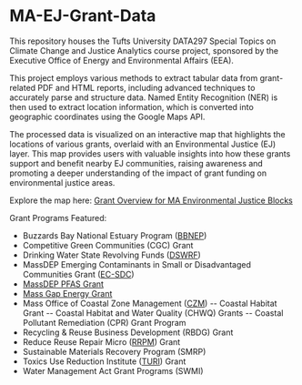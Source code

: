 # MA-EJ-Grant-Data
This repository houses the Tufts University DATA297 Special Topics on Climate Change and Justice Analytics course project, sponsored by the Executive Office of Energy and Environmental Affairs (EEA).

This project employs various methods to extract tabular data from grant-related PDF and HTML reports, including advanced techniques to accurately parse and structure data. Named Entity Recognition (NER) is then used to extract location information, which is converted into geographic coordinates using the Google Maps API.

The processed data is visualized on an interactive map that highlights the locations of various grants, overlaid with an Environmental Justice (EJ) layer. This map provides users with valuable insights into how these grants support and benefit nearby EJ communities, raising awareness and promoting a deeper understanding of the impact of grant funding on environmental justice areas.

Explore the map here:
[Grant Overview for MA Environmental Justice Blocks](https://arcg.is/L5qWO)

Grant Programs Featured:
- Buzzards Bay National Estuary Program ([BBNEP](https://buzzardsbay.org/))
- Competitive Green Communities (CGC) Grant
- Drinking Water State Revolving Funds ([DSWRF](https://www.mass.gov/state-revolving-fund-srf-financial-assistance-program))
- MassDEP Emerging Contaminants in Small or Disadvantaged Communities Grant ([EC-SDC](https://www.mass.gov/info-details/emerging-contaminants-in-small-or-disadvantaged-communities-grant))
- [MassDEP PFAS Grant](https://www.mass.gov/info-details/water-resources-grants-financial-assistance)
- [Mass Gap Energy Grant](https://www.mass.gov/info-details/massachusetts-gap-energy-grant-program)
- Mass Office of Coastal Zone Management ([CZM](https://www.mass.gov/info-details/czm-grant-viewer))
    -- Coastal Habitat Grant
    -- Coastal Habitat and Water Quality (CHWQ) Grants
    -- Coastal Pollutant Remediation (CPR) Grant Program
- Recycling & Reuse Business Development (RBDG) Grant
- Reduce Reuse Repair Micro ([RRPM](https://www.mass.gov/how-to/massdep-reduce-reuse-repair-micro-grant)) Grant
- Sustainable Materials Recovery Program (SMRP)
- Toxics Use Reduction Institute ([TURI](https://www.turi.org/grants/)) Grant
- Water Management Act Grant Programs (SWMI)
